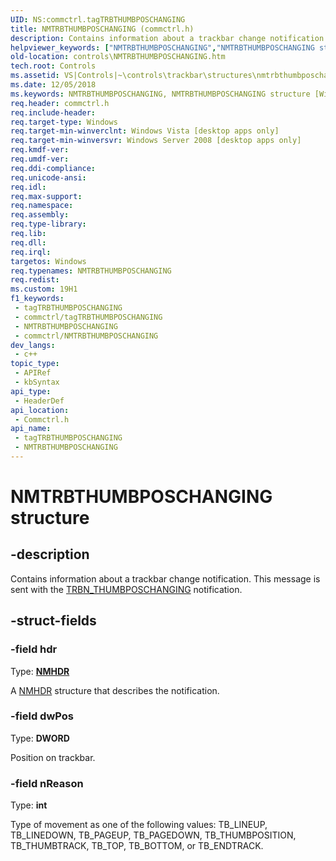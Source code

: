 ```yaml
---
UID: NS:commctrl.tagTRBTHUMBPOSCHANGING
title: NMTRBTHUMBPOSCHANGING (commctrl.h)
description: Contains information about a trackbar change notification. This message is sent with the TRBN_THUMBPOSCHANGING notification.
helpviewer_keywords: ["NMTRBTHUMBPOSCHANGING","NMTRBTHUMBPOSCHANGING structure [Windows Controls]","_shell_NMTRBTHUMBPOSCHANGING","_shell_NMTRBTHUMBPOSCHANGING_cpp","commctrl/NMTRBTHUMBPOSCHANGING","controls.NMTRBTHUMBPOSCHANGING","controls._shell_NMTRBTHUMBPOSCHANGING"]
old-location: controls\NMTRBTHUMBPOSCHANGING.htm
tech.root: Controls
ms.assetid: VS|Controls|~\controls\trackbar\structures\nmtrbthumbposchanging.htm
ms.date: 12/05/2018
ms.keywords: NMTRBTHUMBPOSCHANGING, NMTRBTHUMBPOSCHANGING structure [Windows Controls], _shell_NMTRBTHUMBPOSCHANGING, _shell_NMTRBTHUMBPOSCHANGING_cpp, commctrl/NMTRBTHUMBPOSCHANGING, controls.NMTRBTHUMBPOSCHANGING, controls._shell_NMTRBTHUMBPOSCHANGING
req.header: commctrl.h
req.include-header: 
req.target-type: Windows
req.target-min-winverclnt: Windows Vista [desktop apps only]
req.target-min-winversvr: Windows Server 2008 [desktop apps only]
req.kmdf-ver: 
req.umdf-ver: 
req.ddi-compliance: 
req.unicode-ansi: 
req.idl: 
req.max-support: 
req.namespace: 
req.assembly: 
req.type-library: 
req.lib: 
req.dll: 
req.irql: 
targetos: Windows
req.typenames: NMTRBTHUMBPOSCHANGING
req.redist: 
ms.custom: 19H1
f1_keywords:
 - tagTRBTHUMBPOSCHANGING
 - commctrl/tagTRBTHUMBPOSCHANGING
 - NMTRBTHUMBPOSCHANGING
 - commctrl/NMTRBTHUMBPOSCHANGING
dev_langs:
 - c++
topic_type:
 - APIRef
 - kbSyntax
api_type:
 - HeaderDef
api_location:
 - Commctrl.h
api_name:
 - tagTRBTHUMBPOSCHANGING
 - NMTRBTHUMBPOSCHANGING
---
```


# NMTRBTHUMBPOSCHANGING structure


## -description

Contains information about a trackbar change notification. This message is sent with the <a href="/windows/desktop/Controls/trbn-thumbposchanging">TRBN_THUMBPOSCHANGING</a> notification.

## -struct-fields

### -field hdr

Type: <b><a href="/windows/desktop/api/richedit/ns-richedit-nmhdr">NMHDR</a></b>

A <a href="/windows/desktop/api/richedit/ns-richedit-nmhdr">NMHDR</a> structure that describes the notification.

### -field dwPos

Type: <b>DWORD</b>

Position on trackbar.

### -field nReason

Type: <b>int</b>

Type of movement as one of the following values: TB_LINEUP, TB_LINEDOWN, TB_PAGEUP, TB_PAGEDOWN, TB_THUMBPOSITION, TB_THUMBTRACK,
                TB_TOP, TB_BOTTOM, or TB_ENDTRACK.

